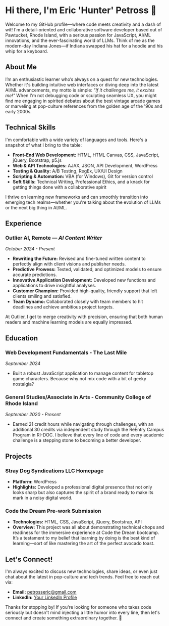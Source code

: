 # Hi there, I'm Eric 'Hunter' Petross 👋

Welcome to my GitHub profile—where code meets creativity and a dash of wit! I'm a detail-oriented and collaborative software developer based out of Pawtucket, Rhode Island, with a serious passion for JavaScript, AI/ML innovations, and the ever-fascinating world of LLMs. Think of me as the modern-day Indiana Jones—if Indiana swapped his hat for a hoodie and his whip for a keyboard.

## About Me

I’m an enthusiastic learner who’s always on a quest for new technologies. Whether it's building intuitive web interfaces or diving deep into the latest AI/ML advancements, my motto is simple: *"If it challenges me, it excites me!"* When I'm not debugging code or sculpting seamless UX, you might find me engaging in spirited debates about the best vintage arcade games or marveling at pop-culture references from the golden age of the '90s and early 2000s.

## Technical Skills

I'm comfortable with a wide variety of languages and tools. Here's a snapshot of what I bring to the table:

- **Front-End Web Development:** HTML, HTML Canvas, CSS, JavaScript, jQuery, Bootstrap, p5.js
- **Web & API Technologies:** AJAX, JSON, API Development, WordPress
- **Testing & Quality:** A/B Testing, RegEx, UX/UI Design
- **Scripting & Automation:** VBA (for Windows), Git for version control
- **Soft Skills:** Technical Writing, Professional Ethics, and a knack for getting things done with a collaborative spirit

I thrive on learning new frameworks and can smoothly transition into emerging tech realms—whether you're talking about the evolution of LLMs or the next big thing in AI/ML.

## Experience

### Outlier AI, Remote — *AI Content Writer*  
*October 2024 - Present*  
- **Rewriting the Future:** Revised and fine-tuned written content to perfectly align with client visions and publisher needs.
- **Predictive Prowess:** Tested, validated, and optimized models to ensure accurate predictions.
- **Innovative Application Development:** Developed new functions and applications to drive insightful analyses.
- **Customer Champion:** Provided high-quality, friendly support that left clients smiling and satisfied.
- **Team Dynamo:** Collaborated closely with team members to hit deadlines and achieve ambitious project targets.

At Outlier, I get to merge creativity with precision, ensuring that both human readers and machine learning models are equally impressed.

## Education

### Web Development Fundamentals - The Last Mile  
*September 2024*  
- Built a robust JavaScript application to manage content for tabletop game characters. Because why not mix code with a bit of geeky nostalgia?

### General Studies/Associate in Arts - Community College of Rhode Island  
*September 2020 - Present*  
- Earned 21 credit hours while navigating through challenges, with an additional 30 credits via independent study through the ReEntry Campus Program in RI-DOC. I believe that every line of code and every academic challenge is a stepping stone to becoming a better developer.

## Projects

### Stray Dog Syndications LLC Homepage  
- **Platform:** WordPress  
- **Highlights:** Developed a professional digital presence that not only looks sharp but also captures the spirit of a brand ready to make its mark in a noisy digital world.

### Code the Dream Pre-work Submission  
- **Technologies:** HTML, CSS, JavaScript, jQuery, Bootstrap, API  
- **Overview:** This project was all about demonstrating technical chops and readiness for the immersive experience at Code the Dream bootcamp. It’s a testament to my belief that learning by doing is the best kind of learning—sort of like mastering the art of the perfect avocado toast.

## Let's Connect!

I'm always excited to discuss new technologies, share ideas, or even just chat about the latest in pop-culture and tech trends. Feel free to reach out via:

- **Email:** [petrosseric@gmail.com](mailto:petrosseric@gmail.com)
- **LinkedIn:** [Your LinkedIn Profile](#)

Thanks for stopping by! If you're looking for someone who takes code seriously but doesn't mind injecting a little humor into every line, then let's connect and create something extraordinary together. 🚀
